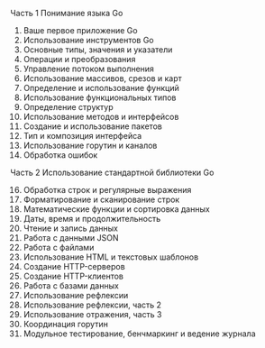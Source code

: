 Часть 1 Понимание языка Go
1) Ваше первое приложение Go
3) Использование инструментов Go
4) Основные типы, значения и указатели
5) Операции и преобразования
6) Управление потоком выполнения
7) Использование массивов, срезов и карт
8) Определение и использование функций
9) Использование функциональных типов
10) Определение структур
11) Использование методов и интерфейсов
12) Создание и использование пакетов
13) Тип и композиция интерфейса
14) Использование горутин и каналов
15) Обработка ошибок

Часть 2 Использование стандартной библиотеки Go

16) Обработка строк и регулярные выражения
17) Форматирование и сканирование строк
18) Математические функции и сортировка данных
19) Даты, время и продолжительность
20) Чтение и запись данных
21) Работа с данными JSON
22) Работа с файлами
23) Использование HTML и текстовых шаблонов
24) Создание HTTP-серверов
25) Создание HTTP-клиентов
26) Работа с базами данных
27) Использование рефлексии
28) Использование рефлексии, часть 2
29) Использование отражения, часть 3
30) Координация горутин
31) Модульное тестирование, бенчмаркинг и ведение журнала